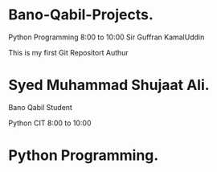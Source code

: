 # Bano-Qabil-Projects.
Python Programming 8:00 to 10:00
Sir Guffran KamalUddin


This is my first Git Repositort Authur 
# Syed Muhammad Shujaat Ali.


Bano Qabil Student


Python CIT 8:00 to 10:00


# Python Programming.
